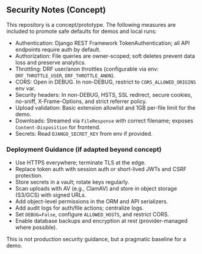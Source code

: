 ## Security Notes (Concept)

This repository is a concept/prototype. The following measures are included to promote safe defaults for demos and local runs:

- Authentication: Django REST Framework TokenAuthentication; all API endpoints require auth by default.
- Authorization: File queries are owner-scoped; soft deletes prevent data loss and preserve analytics.
- Throttling: DRF user/anon throttles (configurable via env: `DRF_THROTTLE_USER`, `DRF_THROTTLE_ANON`).
- CORS: Open in DEBUG. In non-DEBUG, restrict to `CORS_ALLOWED_ORIGINS` env var.
- Security headers: In non-DEBUG, HSTS, SSL redirect, secure cookies, no-sniff, X-Frame-Options, and strict referrer policy.
- Upload validation: Basic extension allowlist and 1GB per-file limit for the demo.
- Downloads: Streamed via `FileResponse` with correct filename; exposes `Content-Disposition` for frontend.
- Secrets: Read `DJANGO_SECRET_KEY` from env if provided.

### Deployment Guidance (if adapted beyond concept)
- Use HTTPS everywhere; terminate TLS at the edge.
- Replace token auth with session auth or short-lived JWTs and CSRF protection.
- Store secrets in a vault; rotate keys regularly.
- Scan uploads with AV (e.g., ClamAV) and store in object storage (S3/GCS) with signed URLs.
- Add object-level permissions in the ORM and API serializers.
- Add audit logs for auth/file actions; centralize logs.
- Set `DEBUG=False`, configure `ALLOWED_HOSTS`, and restrict CORS.
- Enable database backups and encryption at rest (provider-managed where possible).

This is not production security guidance, but a pragmatic baseline for a demo.


